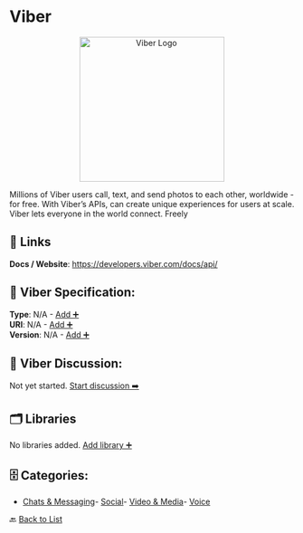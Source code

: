 # Viber
<p align="center">
    <img width="256" src="https://raw.githubusercontent.com/apis-list/apis-list/main/apis/viber/logo_256x256.png" alt="Viber Logo"/>
</p>
Millions of Viber users call, text, and send photos to each other, worldwide - for free. With Viber’s APIs, can create unique experiences for users at scale. Viber lets everyone in the world connect. Freely

##  🔗 Links
**Docs / Website**: https://developers.viber.com/docs/api/

## 🧬 Viber Specification:
**Type**: N/A - [Add ➕](https://github.com/apis-list/apis-list/edit/main/apis.yaml#L21402)  
**URI**: N/A - [Add ➕](https://github.com/apis-list/apis-list/edit/main/apis.yaml#L21402)  
**Version**: N/A - [Add ➕](https://github.com/apis-list/apis-list/edit/main/apis.yaml#L21402)

## 💬 Viber Discussion:
Not yet started. [Start discussion ➡️](https://github.com/apis-list/apis-list/discussions/new)

## 🗂️ Libraries

No libraries added. [Add library ➕](https://github.com/apis-list/apis-list/edit/main/apis.yaml#L21402)    


## 🗄️ Categories:
- [Chats & Messaging](https://github.com/apis-list/apis-list#chats--messaging-)- [Social](https://github.com/apis-list/apis-list#social-)- [Video & Media](https://github.com/apis-list/apis-list#video--media-)- [Voice](https://github.com/apis-list/apis-list#voice-)

🔙  [Back to List](https://github.com/apis-list/apis-list)
